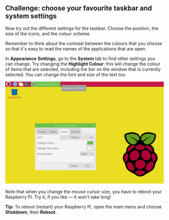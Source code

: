 ## Challenge: choose your favourite taskbar and system settings

Now try out the different settings for the taskbar. Choose the position, the size of the icons, and the colour scheme.

Remember to think about the contrast between the colours that you choose so that it's easy to read the names of the applications that are open.

In **Appearance Settings**, go to the **System** tab to find other settings you can change. Try changing the **Highlight Colour**: this will change the colour of items that are selected, including the bar on the window that is currently selected. You can change the font and size of the text too.

![screenshot](images/custom-highlight.png)

Note that when you change the mouse cursor size, you have to reboot your Raspberry Pi. Try it, if you like — it won't take long! 

**Tip:** To reboot (restart) your Raspberry Pi, open the main menu and choose **Shutdown**, then **Reboot**.


